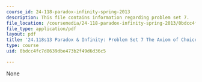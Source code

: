 ```yaml
---
course_id: 24-118-paradox-infinity-spring-2013
description: This file contains information regarding problem set 7.
file_location: /coursemedia/24-118-paradox-infinity-spring-2013/0bdcc4fc7d8639dbe473b2f49d6d36c5_MIT24_118S13_ProbSet7.pdf
file_type: application/pdf
layout: pdf
title: '24.118s13 Paradox & Infinity: Problem Set 7 The Axiom of Choice'
type: course
uid: 0bdcc4fc7d8639dbe473b2f49d6d36c5

---
```

None